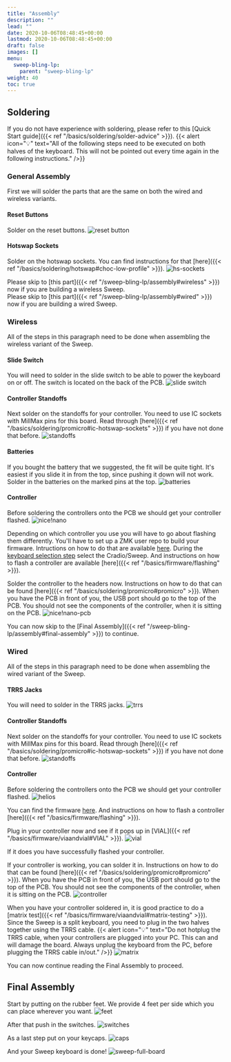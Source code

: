 ```yaml
---
title: "Assembly"
description: ""
lead: ""
date: 2020-10-06T08:48:45+00:00
lastmod: 2020-10-06T08:48:45+00:00
draft: false
images: []
menu:
  sweep-bling-lp:
    parent: "sweep-bling-lp"
weight: 40
toc: true
---
```


## Soldering

If you do not have experience with soldering, please refer to this [Quick Start guide]({{< ref "/basics/soldering/solder-advice" >}}).
{{< alert icon="💡" text="All of the following steps need to be executed on both halves of the keyboard. This will not be pointed out every time again in the following instructions." />}}

### General Assembly

First we will solder the parts that are the same on both the wired and wireless variants.

#### Reset Buttons

Solder on the reset buttons.
![reset button](reset-pcb.png)

#### Hotswap Sockets

Solder on the hotswap sockets. You can find instructions for that [here]({{< ref "/basics/soldering/hotswap#choc-low-profile" >}}).
![hs-sockets](hs-sockets-pcb.png)

Please skip to [this part]({{< ref "/sweep-bling-lp/assembly#wireless" >}}) now if you are building a wireless Sweep.
<br>Please skip to [this part]({{< ref "/sweep-bling-lp/assembly#wired" >}}) now if you are building a wired Sweep.

### Wireless

All of the steps in this paragraph need to be done when assembling the wireless variant of the Sweep.

#### Slide Switch

You will need to solder in the slide switch to be able to power the keyboard on or off. The switch is located on the back of the PCB.
![slide switch](slide-switch-pcb.png)

#### Controller Standoffs

Next solder on the standoffs for your controller. You need to use IC sockets with MillMax pins for this board. Read through [here]({{< ref "/basics/soldering/promicro#ic-hotswap-sockets" >}}) if you have not done that before.
![standoffs](wireless-sockets.png)

#### Batteries

If you bought the battery that we suggested, the fit will be quite tight. It's easiest if you slide it in from the top, since pushing it down will not work. Solder in the batteries on the marked pins at the top.
![batteries](battery-pcb.png)

#### Controller

Before soldering the controllers onto the PCB we should get your controller flashed.
![nice!nano](nice!nano.png)

Depending on which controller you use you will have to go about flashing them differently. You'll have to set up a ZMK user repo to build your firmware. Intructions on how to do that are available <a href="https://zmk.dev/docs/user-setup" >here<a>. During the <a href="https://zmk.dev/docs/user-setup#keyboard-selection" >keyboard selection step<a> select the Cradio/Sweep. And instructions on how to flash a controller are available [here]({{< ref "/basics/firmware/flashing" >}}).<br>

Solder the controller to the headers now. Instructions on how to do that can be found [here]({{< ref "/basics/soldering/promicro#promicro" >}}). When you have the PCB in front of you, the USB port should go to the top of the PCB. You should not see the components of the controller, when it is sitting on the PCB.
![nice!nano-pcb](nice!nano-pcb.png)

You can now skip to the [Final Assembly]({{< ref "/sweep-bling-lp/assembly#final-assembly" >}}) to continue.

### Wired

All of the steps in this paragraph need to be done when assembling the wired variant of the Sweep.

#### TRRS Jacks

You will need to solder in the TRRS jacks.
![trrs](trrs-pcb.png)

#### Controller Standoffs

Next solder on the standoffs for your controller. You need to use IC sockets with MillMax pins for this board. Read through [here]({{< ref "/basics/soldering/promicro#ic-hotswap-sockets" >}}) if you have not done that before.
![standoffs](wired-sockets.png)

#### Controller

Before soldering the controllers onto the PCB we should get your controller flashed.
![helios](helios.png)

You can find the firmware <a href="https://files.keeb.supply/firmware/Sweep-bling/" >here<a>. And instructions on how to flash a controller [here]({{< ref "/basics/firmware/flashing" >}}).<br>

Plug in your controller now and see if it pops up in [VIAL]({{< ref "/basics/firmware/viaandvial#VIAL" >}}).
![vial](sweep-vial.png)

If it does you have successfully flashed your controller.

If your controller is working, you can solder it in. Instructions on how to do that can be found [here]({{< ref "/basics/soldering/promicro#promicro" >}}). When you have the PCB in front of you, the USB port should go to the top of the PCB. You should not see the components of the controller, when it is sitting on the PCB.
![controller](helios-pcb.png)

When you have your controller soldered in, it is good practice to do a [matrix test]({{< ref "/basics/firmware/viaandvial#matrix-testing" >}}). Since the Sweep is a split keyboard, you need to plug in the two halves together using the TRRS cable.
{{< alert icon="💡" text="Do not hotplug the TRRS cable, when your controllers are plugged into your PC. This can and will damage the board. Always unplug the keyboard from the PC, before plugging the TRRS cable in/out." />}}
![matrix](sweep-matrix.png)

You can now continue reading the Final Assembly to proceed.

## Final Assembly

Start by putting on the rubber feet. We provide 4 feet per side which you can place wherever you want.
![feet](rubber-feet-pcb.png)

After that push in the switches.
![switches](switches-pcb.png)

As a last step put on your keycaps.
![caps](caps-pcb.png)

And your Sweep keyboard is done!
![sweep-full-board](sweep-16-9.png)
